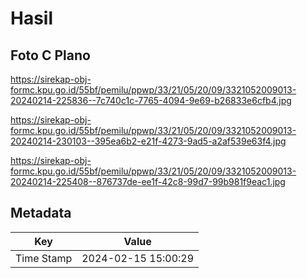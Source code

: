 # Hasil

## Foto C Plano

https://sirekap-obj-formc.kpu.go.id/55bf/pemilu/ppwp/33/21/05/20/09/3321052009013-20240214-225836--7c740c1c-7765-4094-9e69-b26833e6cfb4.jpg

https://sirekap-obj-formc.kpu.go.id/55bf/pemilu/ppwp/33/21/05/20/09/3321052009013-20240214-230103--395ea6b2-e21f-4273-9ad5-a2af539e63f4.jpg

https://sirekap-obj-formc.kpu.go.id/55bf/pemilu/ppwp/33/21/05/20/09/3321052009013-20240214-225408--876737de-ee1f-42c8-99d7-99b981f9eac1.jpg


## Metadata

| Key        | Value               |
| ---------- | ------------------- |
| Time Stamp | 2024-02-15 15:00:29 |



